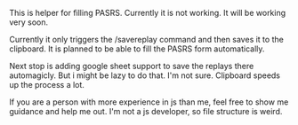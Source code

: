 This is helper for filling PASRS.
Currently it is not working. It will be working very soon.

Currently it only triggers the /savereplay command and then saves it to the clipboard. It is planned to be able to fill the PASRS form automatically.

Next stop is adding google sheet support to save the replays there automagicly. But i might be lazy to do that. I'm not sure. Clipboard speeds up the process a lot.

If you are a person with more experience in js than me, feel free to show me guidance and help me out. I'm not a js developer, so file structure is weird.